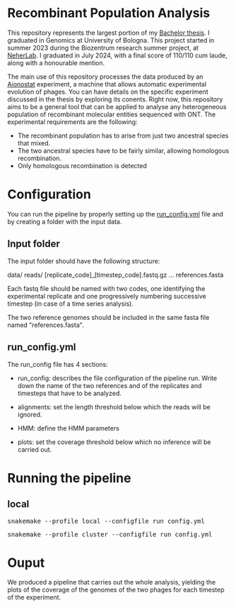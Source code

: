 # Recombinant Population Analysis

This repository represents the largest portion of my [Bachelor thesis](/thesis/Thesis_Giacomo_Castagnetti.pdf). I graduated in Genomics at University of Bologna. This project started in summer 2023 during the Biozentrum research summer project, at [NeherLab](https://neherlab.org/). I graduated in July 2024, with a final score of 110/110 cum laude, along with a honourable mention.

The main use of this repository processes the data produced by an [Aionostat](https://edoc.unibas.ch/96360/) experiment, a machine that allows automatic experimental evolution of phages. You can have details on the specific experiment discussed in the thesis by exploring its conents. Right now, this repository aims to be a general tool that can be applied to analyse any heterogeneous population of recombinant molecular entities sequenced with ONT. The experimental requirements are the following:

- The recombinant population has to arise from just two ancestral species that mixed.
- The two ancestral species have to be fairly similar, allowing homologous recombination.
- Only homologous recombination is detected

# Configuration

You can run the pipeline by properly setting up the [run_config.yml](/run_config.yml) file and by creating a folder with the input data.

## Input folder

The input folder should have the following structure:

data/
    reads/
        [replicate_code]_[timestep_code].fastq.gz
        ...
    references.fasta

Each fastq file should be named with two codes, one identifying the experimental replicate and one progressively numbering successive timestep (in case of a time series analysis).

The two reference genomes should be included in the same fasta file named "references.fasta".

## run_config.yml

The run_config file has 4 sections:

- run_config: describes the file configuration of the pipeline run. Write down the name of the two references and of the replicates and timesteps that have to be analyzed.

- alignments: set the length threshold below which the reads will be ignored.

- HMM: define the HMM parameters

- plots: set the coverage threshold below which no inference will be carried out.

# Running the pipeline

## local 

<pre>
snakemake --profile local --configfile run_config.yml
</pre>

<pre>
snakemake --profile cluster --configfile run_config.yml
</pre>

# Ouput

We produced a pipeline that carries out the whole analysis, yielding the plots of the coverage of the genomes of the two phages for each timestep of the experiment.